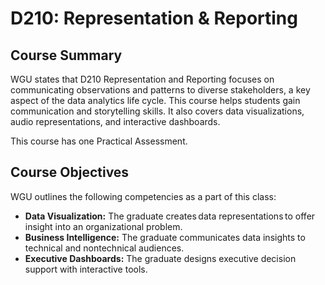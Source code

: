 # D210: Representation & Reporting

## Course Summary

WGU states that D210 Representation and Reporting focuses on communicating observations and patterns to diverse stakeholders, a key aspect of the data analytics life cycle. This course helps students gain communication and storytelling skills. It also covers data visualizations, audio representations, and interactive dashboards.

This course has one Practical Assessment. 

## Course Objectives

WGU outlines the following competencies as a part of this class:
- **Data Visualization:** The graduate creates data representations to offer insight into an organizational problem.
- **Business Intelligence:** The graduate communicates data insights to technical and nontechnical audiences.
- **Executive Dashboards:** The graduate designs executive decision support with interactive tools.
